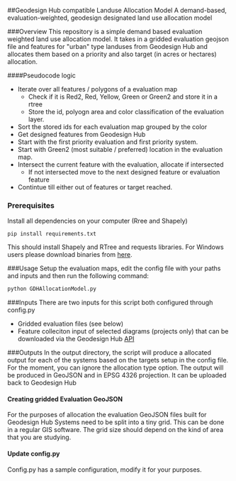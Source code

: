 ##Geodesign Hub compatible Landuse Allocation Model
A demand-based, evaluation-weighted, geodesign designated land use allocation model

###Overview
This repository is a simple demand based evaluation weighted land use allocation model. It takes in a gridded evaluation geojson file and features for "urban" type landuses from Geodesign Hub and allocates them based on a priority and also target (in acres or hectares) allocation. 

####Pseudocode logic
- Iterate over all features / polygons of a evaluation map
  - Check if it is Red2, Red, Yellow, Green or Green2 and store it in a rtree
  - Store the id, polyogn area and color classification of the evaluation layer.
- Sort the stored ids for each evaluation map grouped by the color
- Get designed features from Geodesign Hub
- Start with the first priority evaluation and first priority system.
- Start with Green2 (most suitable / preferred) location in the evaluation map. 
- Intersect the current feature with the evaluation, allocate if intersected
  - If not intersected move to the next designed feature or evaluation feature
- Contintue till either out of features or target reached. 


### Prerequisites
Install all dependencies on your computer (Rree and Shapely)
```
pip install requirements.txt
```
This should install Shapely and RTree and requests libraries. For Windows users please download binaries from [here](http://www.lfd.uci.edu/~gohlke/pythonlibs/).

###Usage
Setup the evaluation maps, edit the config file with your paths and inputs and then run the following command:
```python
python GDHAllocationModel.py
```

###Inputs
There are two inputs for this script both configured through config.py
- Gridded evaluation files (see below)
- Feature colleciton input of selected diagrams (projects only) that can be downloaded via the Geodesign Hub [API](http://www.geodesignsupport.com/kb/get-methods/)

###Outputs
In the output directory, the script will produce a allocated output for each of the systems based on the targets setup in the config file. For the moment, you can ignore the allocation type option. The output will be produced in GeoJSON and in EPSG 4326 projection. It can be uploaded back to Geodesign Hub

#### Creating gridded Evaluation GeoJSON
For the purposes of allocation the evaluation GeoJSON files built for Geodesign Hub Systems need to be split into a tiny grid. This can be done in a regular GIS software. The grid size should depend on the kind of area that you are studying. 


#### Update config.py
Config.py has a sample configuration, modify it for your purposes. 
